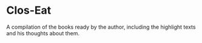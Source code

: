 # Clos-Eat
A compilation of the books ready by the  author, including the highlight texts and his thoughts about them.
